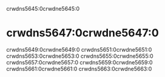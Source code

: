 crwdns5645:0crwdne5645:0
# crwdns5647:0crwdne5647:0

crwdns5649:0crwdne5649:0 crwdns5651:0crwdne5651:0 crwdns5653:0crwdne5653:0 crwdns5655:0crwdne5655:0 crwdns5657:0crwdne5657:0 crwdns5659:0crwdne5659:0 crwdns5661:0crwdne5661:0 crwdns5663:0crwdne5663:0
